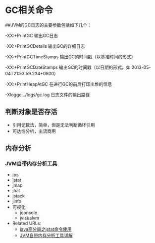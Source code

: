 # GC相关命令

##JVM的GC日志的主要参数包括如下几个：

-XX:+PrintGC 输出GC日志

-XX:+PrintGCDetails 输出GC的详细日志

-XX:+PrintGCTimeStamps 输出GC的时间戳（以基准时间的形式）

-XX:+PrintGCDateStamps 输出GC的时间戳（以日期的形式，如 2013-05-04T21:53:59.234+0800）

-XX:+PrintHeapAtGC 在进行GC的前后打印出堆的信息

-Xloggc:../logs/gc.log 日志文件的输出路径

## 判断对象是否存活
- 引用记数法，简单，但是无法判断循环引用  
- 可达性分析，主流商用

## 内存分析

### JVM自带内存分析工具
- jps
- jstat
- jmap
- jhat
- jstack
- jinfo
- 可视化
  - jconsole
  - jvisualvm
- Related URLs:
  - [java高分局之jstat命令使用](https://blog.csdn.net/maosijunzi/article/details/46049117)
  - [JVM自带内存分析工具详解](https://blog.csdn.net/wangxiaotongfan/article/details/82560739)
